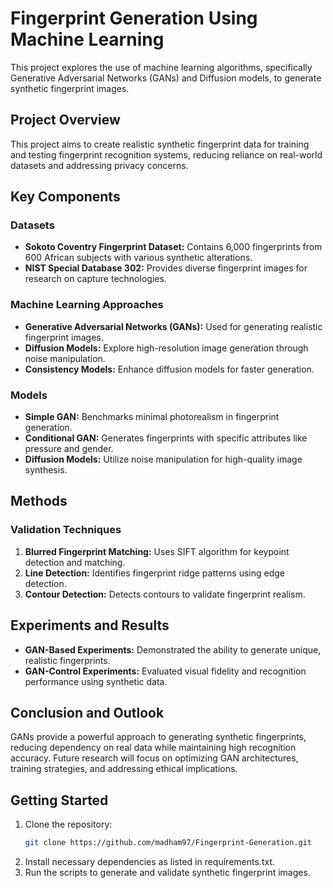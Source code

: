 # Fingerprint Generation Using Machine Learning

This project explores the use of machine learning algorithms, specifically Generative Adversarial Networks (GANs) and Diffusion models, to generate synthetic fingerprint images.

## Project Overview

This project aims to create realistic synthetic fingerprint data for training and testing fingerprint recognition systems, reducing reliance on real-world datasets and addressing privacy concerns.

## Key Components

### Datasets

- **Sokoto Coventry Fingerprint Dataset:** Contains 6,000 fingerprints from 600 African subjects with various synthetic alterations.
- **NIST Special Database 302:** Provides diverse fingerprint images for research on capture technologies.

### Machine Learning Approaches

- **Generative Adversarial Networks (GANs):** Used for generating realistic fingerprint images.
- **Diffusion Models:** Explore high-resolution image generation through noise manipulation.
- **Consistency Models:** Enhance diffusion models for faster generation.

### Models

- **Simple GAN:** Benchmarks minimal photorealism in fingerprint generation.
- **Conditional GAN:** Generates fingerprints with specific attributes like pressure and gender.
- **Diffusion Models:** Utilize noise manipulation for high-quality image synthesis.

## Methods

### Validation Techniques

1. **Blurred Fingerprint Matching:** Uses SIFT algorithm for keypoint detection and matching.
2. **Line Detection:** Identifies fingerprint ridge patterns using edge detection.
3. **Contour Detection:** Detects contours to validate fingerprint realism.

## Experiments and Results

- **GAN-Based Experiments:** Demonstrated the ability to generate unique, realistic fingerprints.
- **GAN-Control Experiments:** Evaluated visual fidelity and recognition performance using synthetic data.

## Conclusion and Outlook

GANs provide a powerful approach to generating synthetic fingerprints, reducing dependency on real data while maintaining high recognition accuracy. Future research will focus on optimizing GAN architectures, training strategies, and addressing ethical implications.

## Getting Started

1. Clone the repository:
     ```bash
     git clone https://github.com/madham97/Fingerprint-Generation.git

2. Install necessary dependencies as listed in requirements.txt.
3. Run the scripts to generate and validate synthetic fingerprint images.

